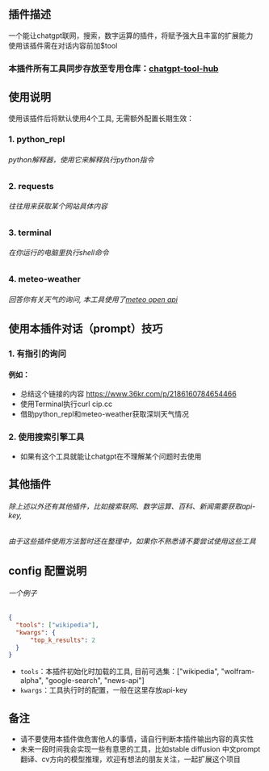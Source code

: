## 插件描述
一个能让chatgpt联网，搜索，数字运算的插件，将赋予强大且丰富的扩展能力   
使用该插件需在对话内容前加$tool  
### 本插件所有工具同步存放至专用仓库：[chatgpt-tool-hub](https://github.com/goldfishh/chatgpt-tool-hub)
  
  
## 使用说明
使用该插件后将默认使用4个工具, 无需额外配置长期生效： 
### 1. python_repl  
###### python解释器，使用它来解释执行python指令
  
### 2. requests
###### 往往用来获取某个网站具体内容

### 3. terminal
###### 在你运行的电脑里执行shell命令

### 4. meteo-weather
###### 回答你有关天气的询问, 本工具使用了[meteo open api](https://open-meteo.com/)


## 使用本插件对话（prompt）技巧 
### 1. 有指引的询问 
#### 例如：
- 总结这个链接的内容 https://www.36kr.com/p/2186160784654466 
- 使用Terminal执行curl cip.cc 
- 借助python_repl和meteo-weather获取深圳天气情况 
  
### 2. 使用搜索引擎工具
- 如果有这个工具就能让chatgpt在不理解某个问题时去使用  
  
  
## 其他插件
###### 除上述以外还有其他插件，比如搜索联网、数学运算、百科、新闻需要获取api-key, 
###### 由于这些插件使用方法暂时还在整理中，如果你不熟悉请不要尝试使用这些工具


## config 配置说明
###### 一个例子
```json
{
  "tools": ["wikipedia"],
  "kwargs": {
      "top_k_results": 2
  }
}
```
- `tools`：本插件初始化时加载的工具, 目前可选集：["wikipedia", "wolfram-alpha", "google-search", "news-api"]
- `kwargs`：工具执行时的配置，一般在这里存放api-key
  
  
## 备注
- 请不要使用本插件做危害他人的事情，请自行判断本插件输出内容的真实性
- 未来一段时间我会实现一些有意思的工具，比如stable diffusion 中文prompt翻译、cv方向的模型推理，欢迎有想法的朋友关注，一起扩展这个项目
